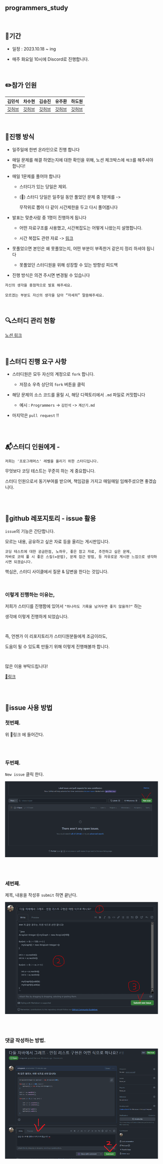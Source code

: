 ## programmers_study


<br/>

## 🚀기간

- 일정 : 2023.10.18 ~ ing

- 매주 화요일 10시에 Discord로 진행합니다.

<br/>

## ✏️참가 인원


| 김민석 | 차수현 | 김승진 | 유주환 | 하도원 |
| --- | --- | --- | --- | --- |
| [깃허브](https://github.com/mingseok) | [깃허브](https://github.com/suhyeoncha) | [깃허브](https://github.com/Promotion95) | [깃허브](https://github.com/toris-dev) | [깃허브](https://github.com/instagrampanda) |



<br/>

## 🎯진행 방식

- 일주일에 한번 온라인으로 진행 합니다

- 매일 문제를 해결 하였는지에 대한 확인을 위해, 노션 체크박스에 `체크`를 해주셔야 합니다!


- 매일 1문제를 풀어야 합니다

    - 스터디가 있는 당일은 제외.

    - (🚨) 스터디 당일은 일주일 동안 풀었던 문제 중 
    1문제를 ->
    
        무작위로 뽑아 다 같이 시간제한을 두고 다시 풀어봅니다

- 발표는 맞춘사람 중 1명이 진행하게 됩니다

    - 어떤 자료구조를 사용했고, 시간복잡도는 어떻게 나왔는지 설명합니다.

    - 시간 복잡도 관련 자료 -> [링크](https://github.com/mingseok/TIL/blob/main/%EC%9E%90%EB%A3%8C%EA%B5%AC%EC%A1%B0%20&%20%EC%95%8C%EA%B3%A0%EB%A6%AC%EC%A6%98/Big_O.md)

- 못풀었으면 본인은 왜 못풀었는지, 어떤 부분이 부족한거 같은지 정리 하셔야 됩니다

    - 못풀었던 스터디원을 위해 성장할 수 있는 방향성 피드백

- 진행 방식은 의견 주시면 변경될 수 있습니다


```
자신의 생각을 중점적으로 발표 해주세요.

모르겠는 부분도 자신의 생각을 담아 “자세히” 말씀해주세요.
```


<br/>

## 🔍스터디 관리 현황


[노션 링크](https://regal-receipt-228.notion.site/programmers_study-bdc554af7b224955821eb409da305774?pvs=4)


<br/>


## 📮스터디 진행 요구 사항

- 스터디원은 모두 자신의 계정으로 `fork` 합니다.

    - 저장소 우측 상단의 `fork` 버튼을 클릭

- 해당 문제의 소스 코드를 올릴 시, 해당 디렉토리에서 `.md` 파일로 커밋합니다

    - 예시 : `Programmers` -> `김민석` -> `계산기.md`


- 마지막은 `pull request` !!


<br/><br/>

## 📬스터디 인원에게 -


```
저희는 '프로그래머스' 레벨을 올리기 위한 스터디입니다.
```


무엇보다 코딩 테스트는 꾸준히 하는 게 중요합니다.

스터디 인원으로서 동기부여를 받으며, 책임감을 가지고 매일매일 임해주셨으면 좋겠습니다.



<br/><br/>


## 💬github 레포지토리 - issue 활용



`issue`의 기능은 간단합니다. 

모르는 내용, 공유하고 싶은 자료 등을 올리는 게시판입니다.

```
코딩 테스트에 대한 궁금한점, 노하우, 좋은 참고 자료, 추천하고 싶은 문제,
자바로 코테 풀 시 좋은 스킬(=문법), 문제 접근 방법, 등 자유로운 게시판 느낌으로 생각하시면 되겠습니다.
```

핵심은, 스터디 사이클에서 질문 & 답변을 한다는 것입니다.


<br/>

### 이렇게 진행하는 이유는,

저희가 스터디를 진행함에 있어서 `"하나라도 기록을 남겨두면 좋지 않을까?"` 하는 


생각에 이렇게 진행하게 되었습니다.
 
<br/>

즉, 언젠가 이 리포지토리가 스터디원분들에게 조금이라도, 

도움이 될 수 있도록 만들기 위해 이렇게 진행해볼까 합니다. 

<br/>


많은 이용 부탁드립니다!

[📌링크](https://github.com/mingseok/programmers_study/issues)


<br/><br/>

## 📝issue 사용 방법

### 첫번째.

위 📌링크 에 들어간다.

<br/><br/>

### 두번째.

`New issue` 클릭 한다.

![이미지](/programmers_level_0/김민석/설명1.PNG)


<br/><br/>

### 세번째.

제목, 내용을 작성후 `submit` 하면 끝난다.

![이미지](/programmers_level_0/김민석/설명2.PNG)


<br/> <br/>

### 댓글 작성하는 방법.

![이미지](/programmers_level_0/김민석/설명3.PNG)


